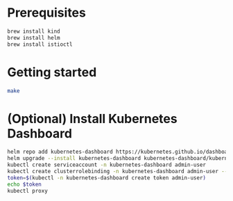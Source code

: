 # Prerequisites

```bash
brew install kind
brew install helm
brew install istioctl
```

# Getting started

```bash
make
```

# (Optional) Install Kubernetes Dashboard

```bash
helm repo add kubernetes-dashboard https://kubernetes.github.io/dashboard/
helm upgrade --install kubernetes-dashboard kubernetes-dashboard/kubernetes-dashboard --create-namespace --namespace kubernetes-dashboard
kubectl create serviceaccount -n kubernetes-dashboard admin-user
kubectl create clusterrolebinding -n kubernetes-dashboard admin-user --clusterrole cluster-admin --serviceaccount=kubernetes-dashboard:admin-user
token=$(kubectl -n kubernetes-dashboard create token admin-user)
echo $token
kubectl proxy
```
